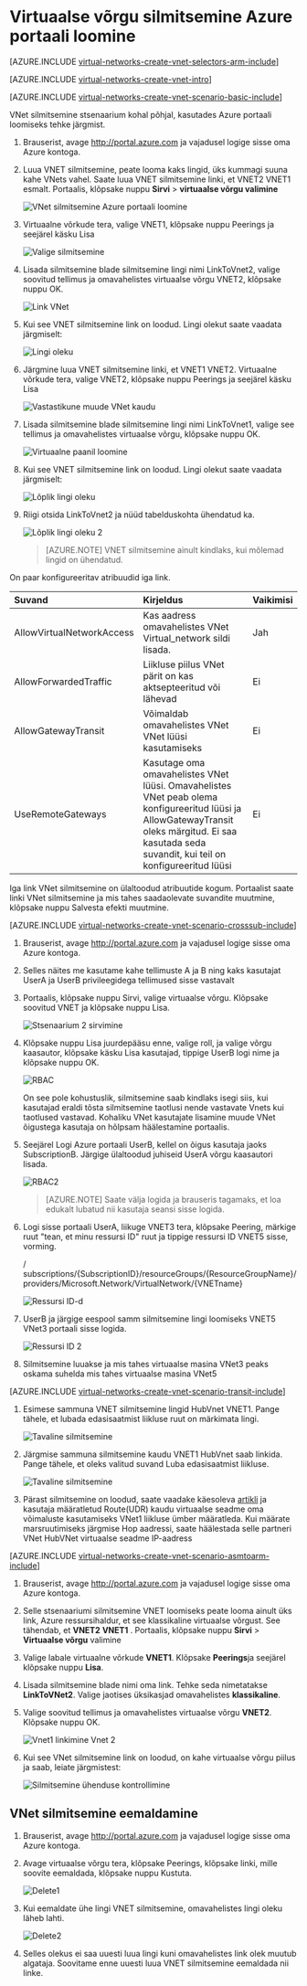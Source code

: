 <properties
   pageTitle="Looge VNet silmitsemine Azure'i portaalis | Microsoft Azure'i"
   description="Saate teada, kuidas luua virtuaalse võrgu kaudu Azure portaali sisse ressursihaldur."
   services="virtual-network"
   documentationCenter=""
   authors="NarayanAnnamalai"
   manager="jefco"
   editor=""
   tags="azure-resource-manager"/>

<tags
   ms.service="virtual-network"
   ms.devlang="na"
   ms.topic="hero-article"
   ms.tgt_pltfrm="na"
   ms.workload="infrastructure-services"
   ms.date="09/14/2016"
   ms.author="narayanannamalai;annahar"/>

# <a name="create-a-virtual-network-peering-using-the-azure-portal"></a>Virtuaalse võrgu silmitsemine Azure portaali loomine

[AZURE.INCLUDE [virtual-networks-create-vnet-selectors-arm-include](../../includes/virtual-networks-create-vnetpeering-selectors-arm-include.md)]

[AZURE.INCLUDE [virtual-networks-create-vnet-intro](../../includes/virtual-networks-create-vnetpeering-intro-include.md)]

[AZURE.INCLUDE [virtual-networks-create-vnet-scenario-basic-include](../../includes/virtual-networks-create-vnetpeering-scenario-basic-include.md)]

VNet silmitsemine stsenaarium kohal põhjal, kasutades Azure portaali loomiseks tehke järgmist.

1. Brauserist, avage http://portal.azure.com ja vajadusel logige sisse oma Azure kontoga.
2. Luua VNET silmitsemine, peate looma kaks lingid, üks kummagi suuna kahe VNets vahel. Saate luua VNET silmitsemine linki, et VNET2 VNET1 esmalt. Portaalis, klõpsake nuppu **Sirvi** > **virtuaalse võrgu valimine**

    ![VNet silmitsemine Azure portaali loomine](./media/virtual-networks-create-vnetpeering-arm-portal/figure01.png)

3. Virtuaalne võrkude tera, valige VNET1, klõpsake nuppu Peerings ja seejärel käsku Lisa

    ![Valige silmitsemine](./media/virtual-networks-create-vnetpeering-arm-portal/figure02.png)

4. Lisada silmitsemine blade silmitsemine lingi nimi LinkToVnet2, valige soovitud tellimus ja omavahelistes virtuaalse võrgu VNET2, klõpsake nuppu OK.

    ![Link VNet](./media/virtual-networks-create-vnetpeering-arm-portal/figure03.png)

5. Kui see VNET silmitsemine link on loodud. Lingi olekut saate vaadata järgmiselt:

    ![Lingi oleku](./media/virtual-networks-create-vnetpeering-arm-portal/figure04.png)

6. Järgmine luua VNET silmitsemine linki, et VNET1 VNET2. Virtuaalne võrkude tera, valige VNET2, klõpsake nuppu Peerings ja seejärel käsku Lisa

    ![Vastastikune muude VNet kaudu](./media/virtual-networks-create-vnetpeering-arm-portal/figure05.png)

7. Lisada silmitsemine blade silmitsemine lingi nimi LinkToVnet1, valige see tellimus ja omavahelistes virtuaalse võrgu, klõpsake nuppu OK.

    ![Virtuaalne paanil loomine](./media/virtual-networks-create-vnetpeering-arm-portal/figure06.png)

8. Kui see VNET silmitsemine link on loodud. Lingi olekut saate vaadata järgmiselt:

    ![Lõplik lingi oleku](./media/virtual-networks-create-vnetpeering-arm-portal/figure07.png)

9. Riigi otsida LinkToVnet2 ja nüüd tabelduskohta ühendatud ka.  

    ![Lõplik lingi oleku 2](./media/virtual-networks-create-vnetpeering-arm-portal/figure08.png)

    > [AZURE.NOTE] VNET silmitsemine ainult kindlaks, kui mõlemad lingid on ühendatud.

On paar konfigureeritav atribuudid iga link.

|Suvand|Kirjeldus|Vaikimisi|
|:-----|:----------|:------|
|AllowVirtualNetworkAccess|Kas aadress omavahelistes VNet Virtual_network sildi lisada.|Jah|
|AllowForwardedTraffic|Liikluse piilus VNet pärit on kas aktsepteeritud või lähevad|Ei|
|AllowGatewayTransit|Võimaldab omavahelistes VNet VNet lüüsi kasutamiseks|Ei|
|UseRemoteGateways|Kasutage oma omavahelistes VNet lüüsi. Omavahelistes VNet peab olema konfigureeritud lüüsi ja AllowGatewayTransit oleks märgitud. Ei saa kasutada seda suvandit, kui teil on konfigureeritud lüüsi|Ei|

Iga link VNet silmitsemine on ülaltoodud atribuutide kogum. Portaalist saate linki VNet silmitsemine ja mis tahes saadaolevate suvandite muutmine, klõpsake nuppu Salvesta efekti muutmine.

[AZURE.INCLUDE [virtual-networks-create-vnet-scenario-crosssub-include](../../includes/virtual-networks-create-vnetpeering-scenario-crosssub-include.md)]

1. Brauserist, avage http://portal.azure.com ja vajadusel logige sisse oma Azure kontoga.
2. Selles näites me kasutame kahe tellimuste A ja B ning kaks kasutajat UserA ja UserB privileegidega tellimused sisse vastavalt
3. Portaalis, klõpsake nuppu Sirvi, valige virtuaalse võrgu. Klõpsake soovitud VNET ja klõpsake nuppu Lisa.

    ![Stsenaarium 2 sirvimine](./media/virtual-networks-create-vnetpeering-arm-portal/figure09.png)

4. Klõpsake nuppu Lisa juurdepääsu enne, valige roll, ja valige võrgu kaasautor, klõpsake käsku Lisa kasutajad, tippige UserB logi nime ja klõpsake nuppu OK.

    ![RBAC](./media/virtual-networks-create-vnetpeering-arm-portal/figure10.png)

    On see pole kohustuslik, silmitsemine saab kindlaks isegi siis, kui kasutajad eraldi tõsta silmitsemine taotlusi nende vastavate Vnets kui taotlused vastavad. Kohaliku VNet kasutajate lisamine muude VNet õigustega kasutaja on hõlpsam häälestamine portaalis.

5. Seejärel Logi Azure portaali UserB, kellel on õigus kasutaja jaoks SubscriptionB. Järgige ülaltoodud juhiseid UserA võrgu kaasautori lisada.

    ![RBAC2](./media/virtual-networks-create-vnetpeering-arm-portal/figure11.png)

    > [AZURE.NOTE] Saate välja logida ja brauseris tagamaks, et loa edukalt lubatud nii kasutaja seansi sisse logida.

6. Logi sisse portaali UserA, liikuge VNET3 tera, klõpsake Peering, märkige ruut "tean, et minu ressursi ID" ruut ja tippige ressursi ID VNET5 sisse, vorming.

    / subscriptions/{SubscriptionID}/resourceGroups/{ResourceGroupName}/providers/Microsoft.Network/VirtualNetwork/{VNETname}

    ![Ressursi ID-d](./media/virtual-networks-create-vnetpeering-arm-portal/figure12.png)

7. UserB ja järgige eespool samm silmitsemine lingi loomiseks VNET5 VNet3 portaali sisse logida.

    ![Ressursi ID 2](./media/virtual-networks-create-vnetpeering-arm-portal/figure13.png)

8. Silmitsemine luuakse ja mis tahes virtuaalse masina VNet3 peaks oskama suhelda mis tahes virtuaalse masina VNet5

[AZURE.INCLUDE [virtual-networks-create-vnet-scenario-transit-include](../../includes/virtual-networks-create-vnetpeering-scenario-transit-include.md)]

1. Esimese sammuna VNET silmitsemine lingid HubVnet VNET1. Pange tähele, et lubada edasisaatmist liikluse ruut on märkimata lingi.

    ![Tavaline silmitsemine](./media/virtual-networks-create-vnetpeering-arm-portal/figure14.png)

2. Järgmise sammuna silmitsemine kaudu VNET1 HubVnet saab linkida. Pange tähele, et oleks valitud suvand Luba edasisaatmist liikluse.

    ![Tavaline silmitsemine](./media/virtual-networks-create-vnetpeering-arm-portal/figure15a.png)

3. Pärast silmitsemine on loodud, saate vaadake käesoleva [artikli](virtual-network-create-udr-arm-ps.md) ja kasutaja määratletud Route(UDR) kaudu virtuaalse seadme oma võimaluste kasutamiseks VNet1 liikluse ümber määratleda. Kui määrate marsruutimiseks järgmise Hop aadressi, saate häälestada selle partneri VNet HubVNet virtuaalse seadme IP-aadress


[AZURE.INCLUDE [virtual-networks-create-vnet-scenario-asmtoarm-include](../../includes/virtual-networks-create-vnetpeering-scenario-asmtoarm-include.md)]



1. Brauserist, avage http://portal.azure.com ja vajadusel logige sisse oma Azure kontoga.

2. Selle stsenaariumi silmitsemine VNET loomiseks peate looma ainult üks link, Azure ressursihaldur, et see klassikaline virtuaalse võrgust. See tähendab, et **VNET2** **VNET1** . Portaalis, klõpsake nuppu **Sirvi** > **Virtuaalse võrgu** valimine

3. Valige labale virtuaalne võrkude **VNET1**. Klõpsake **Peerings**ja seejärel klõpsake nuppu **Lisa**.

4. Lisada silmitsemine blade nimi oma link. Tehke seda nimetatakse **LinkToVNet2**. Valige jaotises üksikasjad omavahelistes **klassikaline**.

5. Valige soovitud tellimus ja omavahelistes virtuaalse võrgu **VNET2**. Klõpsake nuppu OK.

    ![Vnet1 linkimine Vnet 2](./media/virtual-networks-create-vnetpeering-arm-portal/figure18.png)

6. Kui see VNet silmitsemine link on loodud, on kahe virtuaalse võrgu piilus ja saab, leiate järgmistest:

    ![Silmitsemine ühenduse kontrollimine](./media/virtual-networks-create-vnetpeering-arm-portal/figure19.png)


## <a name="remove-vnet-peering"></a>VNet silmitsemine eemaldamine

1.  Brauserist, avage http://portal.azure.com ja vajadusel logige sisse oma Azure kontoga.
2.  Avage virtuaalse võrgu tera, klõpsake Peerings, klõpsake linki, mille soovite eemaldada, klõpsake nuppu Kustuta.

    ![Delete1](./media/virtual-networks-create-vnetpeering-arm-portal/figure15.png)

3. Kui eemaldate ühe lingi VNET silmitsemine, omavahelistes lingi oleku läheb lahti.

    ![Delete2](./media/virtual-networks-create-vnetpeering-arm-portal/figure16.png)

4. Selles olekus ei saa uuesti luua lingi kuni omavahelistes link olek muutub algataja. Soovitame enne uuesti luua VNET silmitsemine eemaldada nii linke.
